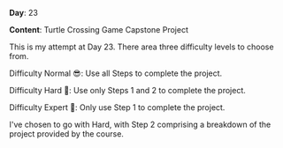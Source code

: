 **Day**: 23

**Content**: Turtle Crossing Game Capstone Project

This is my attempt at Day 23. There area three difficulty levels to choose from.

Difficulty Normal 😎: Use all Steps to complete the project.

Difficulty Hard 🤔: Use only Steps 1 and 2 to complete the project.

Difficulty Expert 🤯: Only use Step 1 to complete the project.

I've chosen to go with Hard, with Step 2 comprising a breakdown of the project provided by the course.

